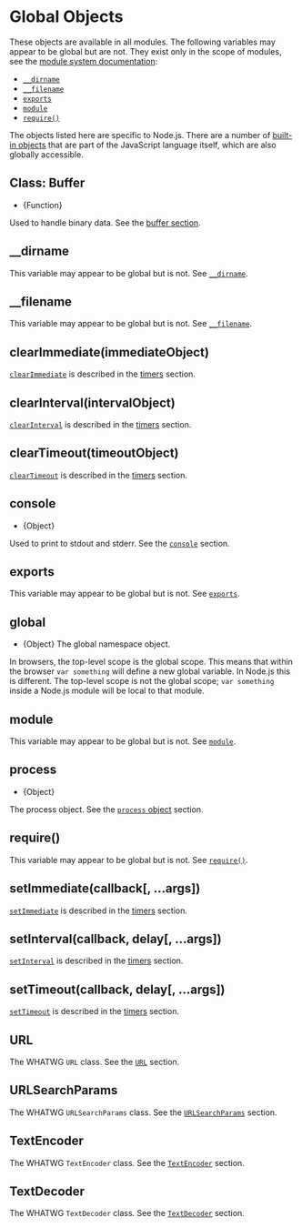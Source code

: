 # Global Objects

<!--introduced_in=v0.10.0-->
<!-- type=misc -->

These objects are available in all modules. The following variables may appear
to be global but are not. They exist only in the scope of modules, see the
[module system documentation][]:

- [`__dirname`][]
- [`__filename`][]
- [`exports`][]
- [`module`][]
- [`require()`][]

The objects listed here are specific to Node.js. There are a number of
[built-in objects][] that are part of the JavaScript language itself, which are
also globally accessible.

## Class: Buffer
<!-- YAML
added: v0.1.103
-->

<!-- type=global -->

* {Function}

Used to handle binary data. See the [buffer section][].

## \_\_dirname

This variable may appear to be global but is not. See [`__dirname`].

## \_\_filename

This variable may appear to be global but is not. See [`__filename`].

## clearImmediate(immediateObject)
<!-- YAML
added: v0.9.1
-->

<!--type=global-->

[`clearImmediate`] is described in the [timers][] section.

## clearInterval(intervalObject)
<!-- YAML
added: v0.0.1
-->

<!--type=global-->

[`clearInterval`] is described in the [timers][] section.

## clearTimeout(timeoutObject)
<!-- YAML
added: v0.0.1
-->

<!--type=global-->

[`clearTimeout`] is described in the [timers][] section.

## console
<!-- YAML
added: v0.1.100
-->

<!-- type=global -->

* {Object}

Used to print to stdout and stderr. See the [`console`][] section.

## exports

This variable may appear to be global but is not. See [`exports`].

## global
<!-- YAML
added: v0.1.27
-->

<!-- type=global -->

* {Object} The global namespace object.

In browsers, the top-level scope is the global scope. This means that
within the browser `var something` will define a new global variable. In
Node.js this is different. The top-level scope is not the global scope;
`var something` inside a Node.js module will be local to that module.

## module

This variable may appear to be global but is not. See [`module`].

## process
<!-- YAML
added: v0.1.7
-->

<!-- type=global -->

* {Object}

The process object. See the [`process` object][] section.

## require()

This variable may appear to be global but is not. See [`require()`].

## setImmediate(callback[, ...args])
<!-- YAML
added: v0.9.1
-->

<!-- type=global -->

[`setImmediate`] is described in the [timers][] section.

## setInterval(callback, delay[, ...args])
<!-- YAML
added: v0.0.1
-->

<!-- type=global -->

[`setInterval`] is described in the [timers][] section.

## setTimeout(callback, delay[, ...args])
<!-- YAML
added: v0.0.1
-->

<!-- type=global -->

[`setTimeout`] is described in the [timers][] section.

## URL
<!-- YAML
added: v10.0.0
-->

<!-- type=global -->

The WHATWG `URL` class. See the [`URL`][] section.

## URLSearchParams
<!-- YAML
added: v10.0.0
-->

<!-- type=global -->

The WHATWG `URLSearchParams` class. See the [`URLSearchParams`][] section.

## TextEncoder
<!-- YAML
added: REPLACEME
-->

<!-- type=global -->

The WHATWG `TextEncoder` class. See the [`TextEncoder`][] section.

## TextDecoder
<!-- YAML
added: REPLACEME
-->

<!-- type=global -->

The WHATWG `TextDecoder` class. See the [`TextDecoder`][] section.

[`__dirname`]: modules.html#modules_dirname
[`__filename`]: modules.html#modules_filename
[`clearImmediate`]: timers.html#timers_clearimmediate_immediate
[`clearInterval`]: timers.html#timers_clearinterval_timeout
[`clearTimeout`]: timers.html#timers_cleartimeout_timeout
[`console`]: console.html
[`exports`]: modules.html#modules_exports
[`module`]: modules.html#modules_module
[`process` object]: process.html#process_process
[`require()`]: modules.html#modules_require
[`setImmediate`]: timers.html#timers_setimmediate_callback_args
[`setInterval`]: timers.html#timers_setinterval_callback_delay_args
[`setTimeout`]: timers.html#timers_settimeout_callback_delay_args
[`URL`]: url.html#url_class_url
[`URLSearchParams`]: url.html#url_class_urlsearchparams
[`TextEncoder`]: util.html#util_class_textencoder
[`TextDecoder`]: util.html#util_class_textdecoder
[buffer section]: buffer.html
[built-in objects]: https://developer.mozilla.org/en-US/docs/Web/JavaScript/Reference/Global_Objects
[module system documentation]: modules.html
[timers]: timers.html
